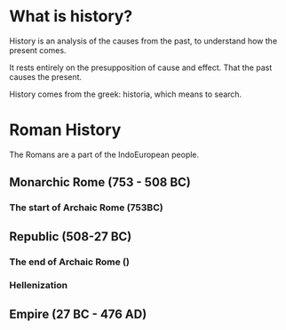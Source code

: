 # What is history?
History is an analysis of the causes from the past, to understand how the present comes.

It rests entirely on the presupposition of cause and effect. That the past causes the present.

History comes from the greek: historia, which means to search.

# Roman History
The Romans are a part of the IndoEuropean people. 
## Monarchic Rome (753 - 508 BC)
### The start of Archaic Rome (753BC)

## Republic (508-27 BC)

### The end of Archaic Rome ()

### Hellenization

## Empire (27 BC - 476 AD)
